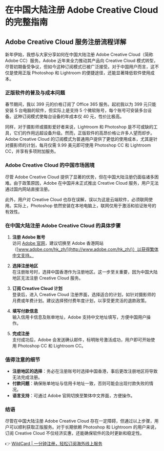 # 在中国大陆注册 Adobe Creative Cloud 的完整指南

## Adobe Creative Cloud 服务注册流程详解

新年伊始，我想与大家分享如何在中国大陆注册 Adobe Creative Cloud（简称 Adobe CC）服务。Adobe 近年来全力推动其产品向 Creative Cloud 模式转型，尽管初期备受争议，但如今这种订阅模式已被广泛接受。对于中国用户而言，这不仅是使用正版 Photoshop 和 Lightroom 的便捷途径，还能显著降低软件使用成本。

### 正版软件的普及与成本问题

春节期间，我以 399 元的价格订阅了 Office 365 服务。起初我以为 399 元只能安装 5 台电脑的软件，但实际上是支持 5 个微软账号，每个账号可安装多台设备。这种订阅模式使每台设备的年成本仅 40 元，性价比极高。

同样，对于摄影师或摄影爱好者来说，Lightroom 和 Photoshop 是不可或缺的工具，它们的作用远超设备升级。然而，正版软件的高昂价格让许多人望而却步。Adobe Creative Cloud 的订阅模式为普通用户提供了更低的使用成本，尤其是针对摄影师的计划，每月仅需 9.99 美元即可使用 Photoshop CC 和 Lightroom CC，并享有多项附加服务。

### Adobe Creative Cloud 的中国市场困境

尽管 Adobe Creative Cloud 提供了显著的优势，但在中国大陆注册仍面临诸多困难。由于政策原因，Adobe 在中国并未正式推出 Creative Cloud 服务，用户无法通过国内网站直接注册。

此外，用户对 Creative Cloud 也存在误解，误以为这是云端软件，必须联网使用。实际上，Photoshop 依然安装在本地电脑上，联网仅用于激活和验证账号的有效性。

### 在中国大陆注册 Adobe Creative Cloud 的具体步骤

1. **注册 Adobe 账号**  
   访问 [Adobe 官网](http://www.adobe.com)，建议切换至 Adobe 香港网站（[www.adobe.com/hk_zh/](http://www.adobe.com/hk_zh/)）以获得繁体中文支持。

2. **选择注册地区**  
   在注册账号时，选择中国香港作为注册地区。这一步至关重要，因为中国大陆地区无法注册 Creative Cloud 服务。

3. **订阅 Creative Cloud 计划**  
   登录后，进入 Creative Cloud 注册界面，选择适合的计划，如针对摄影师的月费或年费计划。建议选择预付费年度计划，以享受更灵活的退款政策。

4. **填写付款信息**  
   输入信用卡信息及账单地址，Adobe 支持中文地址填写，方便中国用户操作。

5. **完成注册**  
   支付成功后，Adobe 会发送确认邮件，标明账号激活成功，用户即可开始使用 Photoshop CC 和 Lightroom CC。

### 值得注意的细节

- **注册地区的选择**：务必在注册账号时选择中国香港，事后更改注册地区将导致无法完成注册。
- **付款问题**：确保账单地址与信用卡地址一致，否则可能会出现付款失败的情况。
- **语言支持**：可通过 Adobe 官网切换至繁体中文界面，方便操作。

### 结语

尽管在中国大陆注册 Adobe Creative Cloud 存在一定障碍，但通过以上步骤，用户可以顺利获取正版服务。对于长期依赖 Photoshop 和 Lightroom 的用户来说，订阅 Creative Cloud 不仅经济实惠，还能确保软件的及时更新和稳定性。

👉 [WildCard | 一分钟注册，轻松订阅海外线上服务](https://bbtdd.com/WildCard)